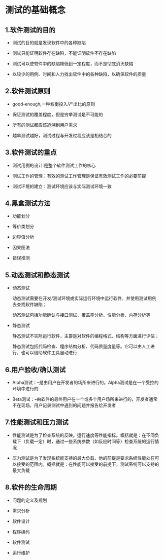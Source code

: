 测试的基础概念
==

1.软件测试的目的
--

* 测试的目的就是发现软件中的各种缺陷

* 测试只能证明软件存在缺陷，不能证明软件不存在缺陷

* 测试可以使软件中的缺陷降低到一定程度，而不是彻底消灭缺陷

* 以较少的用例、时间和人力找出软件中的各种缺陷，以确保软件的质量

2.软件测试原则
--

* good-enough,一种权衡投入/产出比的原则

* 保证测试的覆盖程度，但是穷举测试是不可能的

* 所有的测试都应该追溯到用户需求

* 越早测试越好，测试过程与开发过程应该是相结合的

3.软件测试的重点
--

* 测试用例的设计:是整个软件测试工作的核心

* 测试工作的管理：有效的测试工作管理是保证有效测试工作的必要前提

* 测试环境的建立：测试环境应该与实际测试环境一致

4.黑盒测试方法
--
* 功能划分

* 等价类划分

* 边界值分析

* 因果图法

* 错误推测

5.动态测试和静态测试
--
* 动态测试

    动态测试需要在开发/测试环境或实际运行环境中运行软件，并使用测试用例去查找软件缺陷；
    
    动态测试包括功能确认与接口测试、覆盖率分析、性能分析、内存分析等
    
* 静态测试

    静态测试不实际运行软件，主要是对软件的编程格式、结构等方面进行评估；
    
    静态测试包括代码检查、程序结构分析、代码质量度量等。它可以由人工进行，也可以借助软件工具自动进行 

6.用户验收/确认测试
--
* Alpha测试：–是由用户在开发者的场所来进行的，Alpha测试是在一个受控的环境中进行的

* Beta测试：–由软件的最终用户在一个或多个用户场所来进行的，开发者通常不在现场，用户记录测试中遇到的问题并报告给开发者

7.性能测试和压力测试
--
* 性能测试是为了检查系统的反映，运行速度等性能指标。概括就是：在不同负载下（负载一定）时，通过一些系统参数（如反应时间等）检查系统的运行情况

* 压力测试是为了发现系统能支持的最大负载，他的前提是要求系统性能处在可以接受的范围内。概括就是：在性能可以接受的前提下，测试系统可以支持的最大负载

8.软件的生命周期
--
* 问题的定义及规划

* 需求分析

* 软件设计

* 程序编码

* 软件测试

* 运行维护